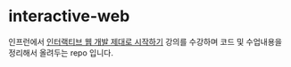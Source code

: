 # interactive-web
인프런에서 [인터랙티브 웹 개발 제대로 시작하기](https://www.inflearn.com/course/interactive_web/dashboard) 강의를 수강하며
코드 및 수업내용을 정리해서 올려두는 repo 입니다.
